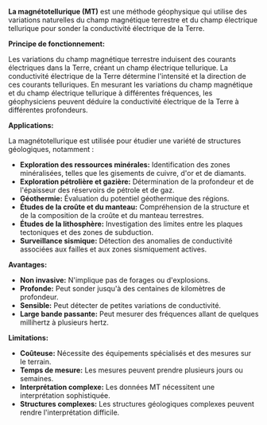 **La magnétotellurique (MT)** est une méthode géophysique qui utilise des variations naturelles du champ magnétique terrestre et du champ électrique tellurique pour sonder la conductivité électrique de la Terre.

**Principe de fonctionnement:**

Les variations du champ magnétique terrestre induisent des courants électriques dans la Terre, créant un champ électrique tellurique. La conductivité électrique de la Terre détermine l'intensité et la direction de ces courants telluriques. En mesurant les variations du champ magnétique et du champ électrique tellurique à différentes fréquences, les géophysiciens peuvent déduire la conductivité électrique de la Terre à différentes profondeurs.

**Applications:**

La magnétotellurique est utilisée pour étudier une variété de structures géologiques, notamment :

* **Exploration des ressources minérales:** Identification des zones minéralisées, telles que les gisements de cuivre, d'or et de diamants.
* **Exploration pétrolière et gazière:** Détermination de la profondeur et de l'épaisseur des réservoirs de pétrole et de gaz.
* **Géothermie:** Évaluation du potentiel géothermique des régions.
* **Études de la croûte et du manteau:** Compréhension de la structure et de la composition de la croûte et du manteau terrestres.
* **Études de la lithosphère:** Investigation des limites entre les plaques tectoniques et des zones de subduction.
* **Surveillance sismique:** Détection des anomalies de conductivité associées aux failles et aux zones sismiquement actives.

**Avantages:**

* **Non invasive:** N'implique pas de forages ou d'explosions.
* **Profonde:** Peut sonder jusqu'à des centaines de kilomètres de profondeur.
* **Sensible:** Peut détecter de petites variations de conductivité.
* **Large bande passante:** Peut mesurer des fréquences allant de quelques millihertz à plusieurs hertz.

**Limitations:**

* **Coûteuse:** Nécessite des équipements spécialisés et des mesures sur le terrain.
* **Temps de mesure:** Les mesures peuvent prendre plusieurs jours ou semaines.
* **Interprétation complexe:** Les données MT nécessitent une interprétation sophistiquée.
* **Structures complexes:** Les structures géologiques complexes peuvent rendre l'interprétation difficile.